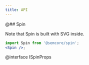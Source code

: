 ```yaml
---
title: API
---
```


@## Spin

Note that Spin is built with SVG inside.

```jsx
import Spin from '@semcore/spin';
<Spin />;
```

@interface ISpinProps
